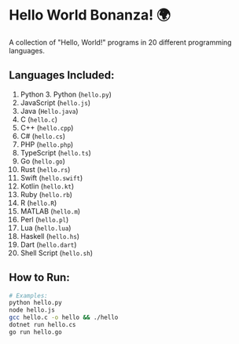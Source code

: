 # Hello World Bonanza! 🌍

A collection of "Hello, World!" programs in 20 different programming languages. 

## Languages Included:
1. Python 3. Python (`hello.py`)
2. JavaScript (`hello.js`)
3. Java (`Hello.java`)
4. C (`hello.c`)
5. C++ (`hello.cpp`)
6. C# (`hello.cs`)
7. PHP (`hello.php`)
8. TypeScript (`hello.ts`)
9. Go (`hello.go`)
10. Rust (`hello.rs`)
11. Swift (`hello.swift`)
12. Kotlin (`hello.kt`)
13. Ruby (`hello.rb`)
14. R (`hello.R`)
15. MATLAB (`hello.m`)
16. Perl (`hello.pl`)
17. Lua (`hello.lua`)
18. Haskell (`hello.hs`)
19. Dart (`hello.dart`)
20. Shell Script (`hello.sh`)

## How to Run:
```bash
# Examples:
python hello.py
node hello.js
gcc hello.c -o hello && ./hello
dotnet run hello.cs
go run hello.go
